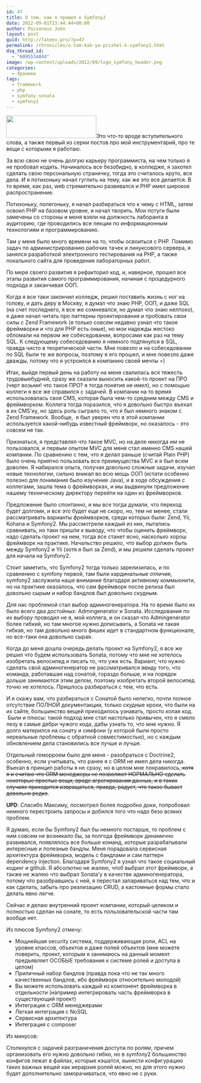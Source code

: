 ```yaml
---
id: 47
title: О том, как я пришел к Symfony2
date: 2012-09-01T23:44:44+00:00
author: Poisonous John
layout: post
guid: http://fateev.pro/?p=47
permalink: /chronicles/o-tom-kak-ya-prishel-k-symfony2.html
dsq_thread_id:
  - "6095534844"
image: /wp-content/uploads/2012/09/logo_symfony_header.png
categories:
  - Хроники
tags:
  - framework
  - php
  - symfony-sonata
  - symfony2
---
```



<a href="http://fateev.pro/wp-content/uploads/2012/09/logo_symfony_header.png"><img class="size-full wp-image-49 alignleft" title="logo_symfony_header" src="http://fateev.pro/wp-content/uploads/2012/09/logo_symfony_header.png" alt="" width="240" height="60" /></a>Это что-то вроде вступительного слова, а также первый из серии постов про мой инструментарий, про те вещи с которыми я работаю.

За всю свою не очень долгую карьеру программиста, на чем только я не пробовал кодить. Начиналось все безобидно, в колледже, я захотел сделать свою персональную страничку, тогда это считалось круто, все дела. И я потихоньку начал гуглить на тему, как же это все делается. В то время, как раз, web стремительно развивался и PHP имел широкое распространение.&nbsp;

Потихоньку, полегоньку, я начал разбираться что к чему с HTML, затем освоил PHP на базовом уровне, и начал творить. Мои потуги были замечены со стороны и меня взяли на должность лаборанта в аудиторию, где проводились все лекции по информационным технологиям и программированию.

Там у меня было много времени на то, чтобы освоиться с PHP. Помимо задач по администрированию рабочих тачек и линуксового сервера, я занялся разработкой электронного тестирования на PHP, а также локального сайта для проведения лабораторных работ.

По мере своего развития я рефакторил код, и, наверное, прошел все этапы развития самого программирования, начиная с процедурного подхода и заканчивая ООП.&nbsp;

Когда я все таки закончил колледж, решил поставить жизнь с ног на голову, и дать деру в Москву, я думал что знаю PHP, ООП, и даже SQL (на счет последнего, я все же сомневался, но думал что знаю нелпохо), я даже начал читать про паттерны проектирования и пробовать свои силы с Zend Framework (я только совсем недавно узнал что такое фреймворки и что для PHP есть оные), но мои надежды жестоко обломали на первом же собеседовании, вопросами как раз на тему SQL. К следующему собеседованию я немного подтянулся в SQL, правда чисто в теоретической части. Мне повезло и на собеседовании по SQL были те же вопросы, поэтому я его прошел, и мне повезло даже дважды, потому что я устроился в компанию своей мечты =)

Итак, выйдя первый день на работу на меня свалилась вся тяжесть трудовыебудней, сразу же сказали выносить какой-то проект на ПРО (черт возьми! что такое ПРО? я тогда понятия не имел), но с помощью коллеги я все же справился с задачей. В компании на то время использовалась своя CMS, которая была чем-то средним между CMS и фреймворком. Коллега тогда поразился, что я довольно быстро въехал в их CMS'ку, но здесь роль сыграло то, что я был немного знаком с Zend Framework. Вообще, &nbsp;я был уверен что в этой компании используется какой-нибудь известный фреймворк, но оказалось - это совсем не так.

Признаться, я представлял что такое MVC, но на деле никогда им не пользовался, и первым опытом MVC для меня стал именно CMS нашей компании. По сравнению с тем, что я делал раньше (считай Plain PHP) было очень приятно пользовать все преимущества MVC и я был всем доволен. Я набирался опыта, получая довольно сложные задачи, изучал новые технологии, сильно вникал во всю мощь ООП (кстати особенно полезно для понимания было изучение Java), и в ходе обсуждения с коллегами, зашла тема о фреймворках, и мы выдвинули предложение нашему техническому директору перейти на один из фреймворков.&nbsp;

Предложение было спонтанно, и мы все тогда думали, что переход будет долгоми, и все это будет еще не скоро, но, тем не менее, стали рассматривать варианты фреймворков, среди которых были: Zend, Yii, Kohana и Symfony2. Мы рассмотрели каждый из них, пытались сравнивать, но таки пришли к выводу, что чтобы оценить фреймворк, надо сделать проект на нем, тогда все станет ясно, насколько хорош фреймворк на практике. Начальство решило, что выбор должен быть между Symfony2 и Yii (хотя я был за Zend), и мы решили сделать проект для начала на Symfony2.

Стоит заметить, что Symfony2 тогда только зарелизилась, и по сравнению с symfony первой, там были кардинальные отличия, symfony2 заслужила наше внимание благодаря активному коммьюнити, но на практике оказалось, что сам фреймворк после релиза был довольно сырым и набор бандлов был довольно скудным.

Для нас проблемой стал выбор админогенератора. На то время было их было всего два достойных: Admingenerator и Sonata. Исследования по их выбору проводил не я, мой коллега, и он сказал что Admingenerator более гибкий, но там многое нужно дописывать, а Sonata не такая гибкая, но там довольно много фишек идет в стандартном функционале, но все-таки она довольно сырая.

Когда до меня дошла очередь делать проект на Symfony2, я все же решил что будем использовать Sonata, потому что мне не хотелось изобретать велосипед и писать то, что уже есть. Вариант, что нужно сделать свой админогенератор не рассматривался ввиду того, что команда, работавшая над сонатой, гораздо больше, и на порядок дольше занимаются этим делом, поэтому изобретать второй велосипед точно не хотелось. Пришлось разбираться с тем, что есть.

И я скажу вам, что разбираться с Сонатой было нелегко, почти полное отсутствие ПОЛНОЙ документакции, только скудные крохи, что были на их сайте, большинство вещей приходилось узнавать, просто копая код. &nbsp;Были и плюсы: такой подход мне стал настолько привычен, что я смело лезу в самые дебри чужого кода, дабы узнать то, что мне нужно.&nbsp;Я долго матерился на сонату и симфони (у которой были просто нереальные проблемы с обратной совместимостью), но с каждым обновлением дела становились все лучше и лучше.

Отдельный геморроем было для меня - разобраться с Doctrine2, особенно, если учитывать, что ранее я с ORM не имел дела никогда. Въехал в принцип работы я не сразу, но в целом мне понравилось,<del> хотя я и считаю что ORM менеджеры не позволяют НОРМАЛЬНО сделать некоторые простые вещи, вроде агрегирования данных, и в таких случаях приходится извращаться, правда, радует, что такое бывает довольно редко</del>.

<strong>UPD</strong>: Спасибо Максиму, посмотрел более подробно доки, попробовал немного перестроить запросы и добился того что надо безо всяких проблем.&nbsp;

Я думаю, если бы Symfony2 был бы немного постарше, то проблем с ним совсем не возникало бы, за полгода фреймворк динамично развивался, появлялось все больше команд, которые разрабатывали интересные и полезные бандлы. Меня порадовала сервисная архитектура фреймворка, модель с бандлами и сам паттерн dependency injection. Благодаря Symfony2 я узнал что такое социальный кодинг и github. Я абсолютно не жалею, чтоб выбрал этот фреймворк, а также не жалею что выбрал Sonata'у в качестве админогенератора, потому что разобравшись с ней, я перестал запариваться над тем, что и как сделать, забыть про реализацию CRUD, а кастомные формы стало делать явно легче.

Сейчас я делаю внутренний проект компании, который целиком и полностью сделан на сонате, то есть пользовательской части там вообще нет.

Из плюсов Symfony2 отмечу:
<ul>
	<li>Мощнейшая security система, поддерживающая роли, ACL на уровне классов, объектов и даже полей объектов (мне можете поверить, проект, которым я занимаюсь на данный момент предъявляет ОСОБЫЕ требования к системе ролей и доступа в целом)</li>
	<li>Приличный набор бандлов (правда пока что не так много качественных бандлов, ибо фреймворк относительно молодой)</li>
	<li>Вы можете использовать каждый из компонент фреймворка в отдельности (например интегрировать часть фреймворка в существующий проект)</li>
	<li>Интеграция с ORM менеджерами</li>
	<li>Легкая интеграция с NoSQL</li>
	<li>Сервисная архитектура</li>
	<li>Интеграция с composer</li>
</ul>
Из минусов:

Столкнулся с задачей разграничения доступа по ролям, причем организовать его нужно довольно гибко, но в symfony2 большинство конфигов лежат в файлах, которые кэшатся, вынести конфигурацию таких важных вещей как иерархия ролей можно, но для этого нужно будет дополнительно заморачиваться, что явно не с руки.&nbsp;